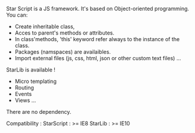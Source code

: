 Star Script is a JS framework. It's based on Object-oriented programming.
You can:
- Create inheritable class, 
- Acces to parent's methods or attributes. 
- In class'methods, 'this' keyword refer always to the instance of the class.
- Packages (namspaces)  are availaibles.
- Import external files (js, css, html, json or other custom text files)
...

StarLib is available !
 - Micro templating
 - Routing
 - Events
 - Views
...

There are no dependency.

Compatibility :
StarScript : >= IE8
StarLib : >= IE10
